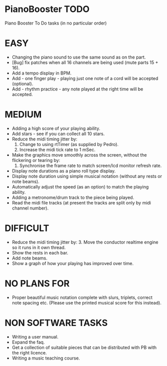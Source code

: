 PianoBooster TODO
=================

Piano Booster To Do tasks (in no particular order)

# EASY

- Changing the piano sound to use the same sound as on the part.
- [Bug] fix patches when all 16 channels are being used (mute parts 15 + 16).
- Add a tempo display in BPM.
- Add - one finger play - playing just one note of a cord will be accepted (optional).
- Add - rhythm practice - any note played at the right time will be accepted.

# MEDIUM

- Adding a high score of your playing ability.
- Add stars - see if you can collect all 10 stars.
- Reduce the midi timing jitter by:
    1. Change to using rtTimer  (as supplied by Pedro).
    2. Increase the midi tick rate to 1 mSec.
- Make the graphics move smoothly across the screen, without the flickering or tearing by:
    1. Synchronise the frame rate to match screen/lcd monitor refresh rate.
- Display note durations as a piano roll type display.
- Display note duration using simple musical notation (without any rests or note beams).
- Automatically adjust the speed (as an option) to match the playing ability.
- Adding a metronome/drum track to the piece being played.
- Read the midi file tracks (at present the tracks are split only by midi channel number).

# DIFFICULT

- Reduce the midi timing jitter by:
    3. Move the conductor realtime engine so it runs in it own thread.
- Show the rests in each bar.
- Add note beams.
- Show a graph of how your playing has improved over time.

# NO PLANS FOR

- Proper beautiful music notation complete with slurs, triplets, correct note spacing etc.
    (Please use the printed musical score for this instead).

# NON SOFTWARE TASKS

- Writing a user manual.
- Expand the faq.
- Get a collection of suitable pieces that can be distributed with PB with the right licence.
- Writing a music teaching course.
